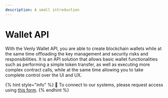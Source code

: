 ```yaml
---
description: A small introduction
---
```


# Wallet API

With the Venly Wallet API, you are able to create blockchain wallets while at the same time offloading the key management and security risks and responsibilities. It is an API solution that allows basic wallet functionalities such as performing a simple token transfer, as well as executing more complex contract calls, while at the same time allowing you to take complete control over the UI and UX.&#x20;

{% hint style="info" %}
🧙 To connect to our systems, please request access using [this form](https://forms.venly.io/demoID).&#x20;
{% endhint %}

